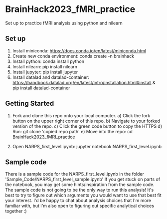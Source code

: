 # BrainHack2023_fMRI_practice
Set up to practice fMRI analysis using python and nilearn

## Set up
1. Install miniconda: https://docs.conda.io/en/latest/miniconda.html
2. Create new conda environment: conda create -n brainhack
3. Install python: conda install python
4. Install nilearn: pip install nilearn
5. Install jupyter: pip install jupyter
6. Install datalad and datalad-container: https://handbook.datalad.org/en/latest/intro/installation.html#install & pip install datalad-container

## Getting Started
1. Fork and clone this repo onto your local computer.
  a) Click the fork button on the upper right corner of this repo.
  b) Navigate to your forked version of the repo.
  c) Click the green code button to copy the HTTPS
  d) Run: git clone 'copied repo path'
  e) Move into the repo: cd BrainHack2023_fMRI_practice

2. Open NARPS_first_level.ipynb: jupyter notebook NARPS_first_level.ipynb

## Sample code
There is a sample code for the NARPS_first_level.ipynb in the folder 'Sample_Code/NARPS_first_level_sample.ipynb'
If you get stuck on parts of the notebook, you may get some hints/inspiration from the sample code. 
The sample code is not going to be the only way to run this analysis! It's best to try to figure out which arguments you would want to use that best fit your interest. I'd be happy to chat about analysis choices that I'm more familiar with, but I'm also open to figuring out specific analytical choices together :) 
